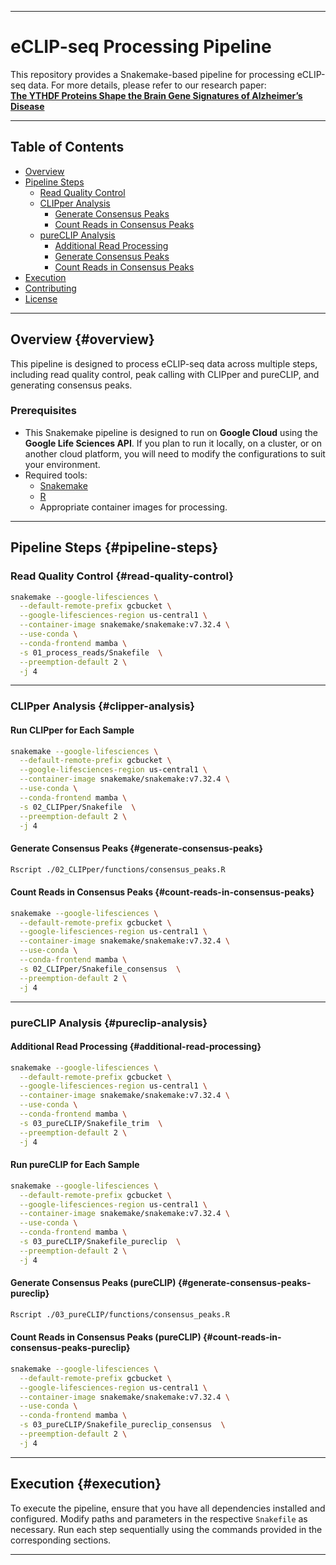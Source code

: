 ------------------------------------------------------------------------

# eCLIP-seq Processing Pipeline

This repository provides a Snakemake-based pipeline for processing eCLIP-seq data. For more details, please refer to our research paper:\
[**The YTHDF Proteins Shape the Brain Gene Signatures of Alzheimer’s Disease**](https://www.biorxiv.org/content/10.1101/2024.10.23.619425v1)

------------------------------------------------------------------------

## Table of Contents

-   [Overview](#overview)
-   [Pipeline Steps](#pipeline-steps)
    -   [Read Quality Control](#read-quality-control)
    -   [CLIPper Analysis](#clipper-analysis)
        -   [Generate Consensus Peaks](#generate-consensus-peaks)
        -   [Count Reads in Consensus Peaks](#count-reads-in-consensus-peaks)
    -   [pureCLIP Analysis](#pureclip-analysis)
        -   [Additional Read Processing](#additional-read-processing)
        -   [Generate Consensus Peaks](#generate-consensus-peaks-pureclip)
        -   [Count Reads in Consensus Peaks](#count-reads-in-consensus-peaks-pureclip)
-   [Execution](#execution)
-   [Contributing](#contributing)
-   [License](#license)

------------------------------------------------------------------------

## Overview {#overview}

This pipeline is designed to process eCLIP-seq data across multiple steps, including read quality control, peak calling with CLIPper and pureCLIP, and generating consensus peaks.

### Prerequisites
- This Snakemake pipeline is designed to run on **Google Cloud** using the **Google Life Sciences API**. If you plan to run it locally, on a cluster, or on another cloud platform, you will need to modify the configurations to suit your environment.
- Required tools:
  -   [Snakemake](https://snakemake.readthedocs.io/)
  -   [R](https://www.r-project.org/)
  -   Appropriate container images for processing.

------------------------------------------------------------------------

## Pipeline Steps {#pipeline-steps}

### Read Quality Control {#read-quality-control}

``` bash
snakemake --google-lifesciences \
  --default-remote-prefix gcbucket \
  --google-lifesciences-region us-central1 \
  --container-image snakemake/snakemake:v7.32.4 \
  --use-conda \
  --conda-frontend mamba \
  -s 01_process_reads/Snakefile  \
  --preemption-default 2 \
  -j 4
```

------------------------------------------------------------------------

### CLIPper Analysis {#clipper-analysis}

#### Run CLIPper for Each Sample

``` bash
snakemake --google-lifesciences \
  --default-remote-prefix gcbucket \
  --google-lifesciences-region us-central1 \
  --container-image snakemake/snakemake:v7.32.4 \
  --use-conda \
  --conda-frontend mamba \
  -s 02_CLIPper/Snakefile  \
  --preemption-default 2 \
  -j 4
```

#### Generate Consensus Peaks {#generate-consensus-peaks}

``` bash
Rscript ./02_CLIPper/functions/consensus_peaks.R
```

#### Count Reads in Consensus Peaks {#count-reads-in-consensus-peaks}

``` bash
snakemake --google-lifesciences \
  --default-remote-prefix gcbucket \
  --google-lifesciences-region us-central1 \
  --container-image snakemake/snakemake:v7.32.4 \
  --use-conda \
  --conda-frontend mamba \
  -s 02_CLIPper/Snakefile_consensus  \
  --preemption-default 2 \
  -j 4
```

------------------------------------------------------------------------

### pureCLIP Analysis {#pureclip-analysis}

#### Additional Read Processing {#additional-read-processing}

``` bash
snakemake --google-lifesciences \
  --default-remote-prefix gcbucket \
  --google-lifesciences-region us-central1 \
  --container-image snakemake/snakemake:v7.32.4 \
  --use-conda \
  --conda-frontend mamba \
  -s 03_pureCLIP/Snakefile_trim  \
  --preemption-default 2 \
  -j 4
```

#### Run pureCLIP for Each Sample

``` bash
snakemake --google-lifesciences \
  --default-remote-prefix gcbucket \
  --google-lifesciences-region us-central1 \
  --container-image snakemake/snakemake:v7.32.4 \
  --use-conda \
  --conda-frontend mamba \
  -s 03_pureCLIP/Snakefile_pureclip  \
  --preemption-default 2 \
  -j 4
```

#### Generate Consensus Peaks (pureCLIP) {#generate-consensus-peaks-pureclip}

``` bash
Rscript ./03_pureCLIP/functions/consensus_peaks.R
```

#### Count Reads in Consensus Peaks (pureCLIP) {#count-reads-in-consensus-peaks-pureclip}

``` bash
snakemake --google-lifesciences \
  --default-remote-prefix gcbucket \
  --google-lifesciences-region us-central1 \
  --container-image snakemake/snakemake:v7.32.4 \
  --use-conda \
  --conda-frontend mamba \
  -s 03_pureCLIP/Snakefile_pureclip_consensus  \
  --preemption-default 2 \
  -j 4
```

------------------------------------------------------------------------

## Execution {#execution}

To execute the pipeline, ensure that you have all dependencies installed and configured. Modify paths and parameters in the respective `Snakefile` as necessary. Run each step sequentially using the commands provided in the corresponding sections.

------------------------------------------------------------------------
